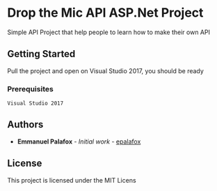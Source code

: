 # Drop the Mic API ASP.Net Project

Simple API Project that help people to learn how to make their own API

## Getting Started

Pull the project and open on Visual Studio 2017, you should be ready

### Prerequisites

```
Visual Studio 2017
```

## Authors

* **Emmanuel Palafox** - *Initial work* - [epalafox](https://github.com/epalafox)


## License

This project is licensed under the MIT Licens